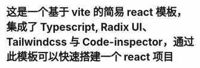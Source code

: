 # 这是一个基于 vite 的简易 react 模板，集成了 Typescript, Radix UI、Tailwindcss 与 Code-inspector，通过此模板可以快速搭建一个 react 项目
